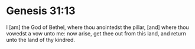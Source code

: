 # Genesis 31:13

I [am] the God of Bethel, where thou anointedst the pillar, [and] where thou vowedst a vow unto me: now arise, get thee out from this land, and return unto the land of thy kindred.